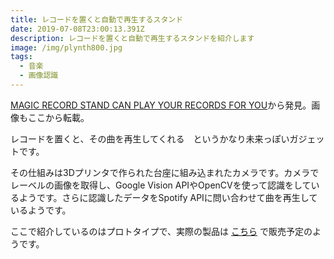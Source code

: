 ```yaml
---
title: レコードを置くと自動で再生するスタンド
date: 2019-07-08T23:00:13.391Z
description: レコードを置くと自動で再生するスタンドを紹介します
image: /img/plynth800.jpg
tags:
  - 音楽
  - 画像認識
---
```

[MAGIC RECORD STAND CAN PLAY YOUR RECORDS FOR YOU](https://hackaday.com/2019/06/12/magic-record-stand-can-play-your-records-for-you/)から発見。画像もここから転載。

レコードを置くと、その曲を再生してくれる　というかなり未来っぽいガジェットです。

その仕組みは3Dプリンタで作られた台座に組み込まれたカメラです。カメラでレーベルの画像を取得し、Google Vision APIやOpenCVを使って認識をしているようです。さらに認識したデータをSpotify APIに問い合わせて曲を再生しているようです。

ここで紹介しているのはプロトタイプで、実際の製品は [こちら](https://plynth.com/) で販売予定のようです。
